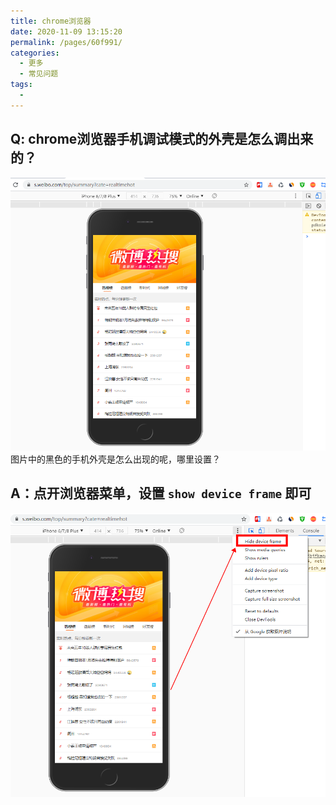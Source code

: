 ```yaml
---
title: chrome浏览器
date: 2020-11-09 13:15:20
permalink: /pages/60f991/
categories:
  - 更多
  - 常见问题
tags:
  - 
---
```

## Q: chrome浏览器手机调试模式的外壳是怎么调出来的？
![](../../.vuepress/public/article_img/10chrome1.jpg)
图片中的黑色的手机外壳是怎么出现的呢，哪里设置？

## A：点开浏览器菜单，设置 `show device frame` 即可
![](../../.vuepress/public/article_img/10chrome2.jpg)
 